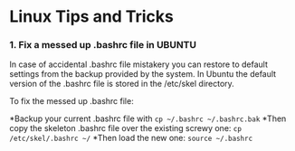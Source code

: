 # Linux Tips and Tricks


### 1. Fix a messed up .bashrc file in UBUNTU
In case of accidental .bashrc file mistakery you can restore to default settings from the backup provided by the system.
In Ubuntu the default version of the .bashrc file is stored in the /etc/skel directory.

To fix the messed up .bashrc file:

*Backup your current .bashrc file with 
```cp ~/.bashrc ~/.bashrc.bak```
*Then copy the skeleton .bashrc file over the existing screwy one:
  ```cp /etc/skel/.bashrc ~/```
*Then load the new one:
  ```source ~/.bashrc```


